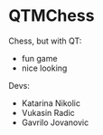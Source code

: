# QTMChess
Chess, but with QT:
* fun game
* nice looking

Devs:
* Katarina Nikolic
* Vukasin Radic
* Gavrilo Jovanovic
